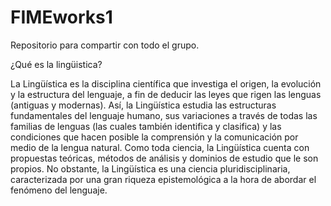 # FIMEworks1
Repositorio para compartir con todo el grupo.

¿Qué es la lingüistica?

La Lingüística es la disciplina científica que investiga el origen, la evolución y la estructura del lenguaje, a fin de deducir las leyes que rigen las lenguas (antiguas y modernas). Así, la Lingüística estudia las estructuras fundamentales del lenguaje humano, sus variaciones a través de todas las familias de lenguas (las cuales también identifica y clasifica) y las condiciones que hacen posible la comprensión y la comunicación por medio de la lengua natural. Como toda ciencia, la Lingüística cuenta con propuestas teóricas, métodos de análisis y dominios de estudio que le son propios. No obstante, la Lingüística es una ciencia pluridisciplinaria, caracterizada por una gran riqueza epistemológica a la hora de abordar el fenómeno del lenguaje.
